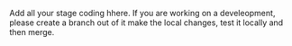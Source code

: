 Add all your stage coding hhere.
If you are working on a develeopment, please create a branch out of it make the local changes, test it locally and then merge.

